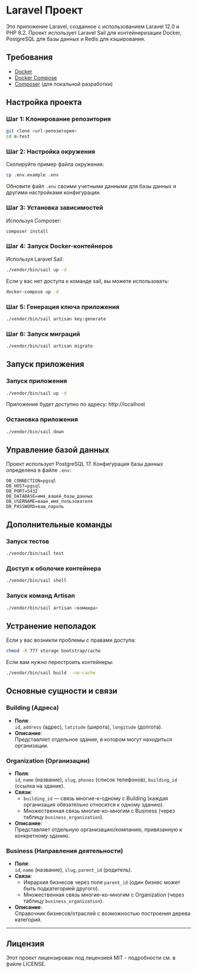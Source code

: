 # Laravel Проект

Это приложение Laravel, созданное с использованием Laravel 12.0 и PHP 8.2. Проект использует Laravel Sail для контейнеризации Docker, PostgreSQL для базы данных и Redis для кэширования.

## Требования

- [Docker](https://www.docker.com/products/docker-desktop)
- [Docker Compose](https://docs.docker.com/compose/install/)
- [Composer](https://getcomposer.org/download/) (для локальной разработки)

## Настройка проекта

### Шаг 1: Клонирование репозитория

```bash
git clone <url-репозитория>
cd m-test
```

### Шаг 2: Настройка окружения

Скопируйте пример файла окружения:

```bash
cp .env.example .env
```

Обновите файл `.env` своими учетными данными для базы данных и другими настройками конфигурации.

### Шаг 3: Установка зависимостей

Используя Composer:

```bash
composer install
```

### Шаг 4: Запуск Docker-контейнеров

Используя Laravel Sail:

```bash
./vendor/bin/sail up -d
```

Если у вас нет доступа к команде sail, вы можете использовать:

```bash
docker-compose up -d
```

### Шаг 5: Генерация ключа приложения

```bash
./vendor/bin/sail artisan key:generate
```

### Шаг 6: Запуск миграций

```bash
./vendor/bin/sail artisan migrate
```

## Запуск приложения

### Запуск приложения

```bash
./vendor/bin/sail up -d
```

Приложение будет доступно по адресу: http://localhost

### Остановка приложения

```bash
./vendor/bin/sail down
```

## Управление базой данных

Проект использует PostgreSQL 17. Конфигурация базы данных определена в файле `.env`:

```
DB_CONNECTION=pgsql
DB_HOST=pgsql
DB_PORT=5432
DB_DATABASE=имя_вашей_базы_данных
DB_USERNAME=ваше_имя_пользователя
DB_PASSWORD=ваш_пароль
```

## Дополнительные команды

### Запуск тестов

```bash
./vendor/bin/sail test
```

### Доступ к оболочке контейнера

```bash
./vendor/bin/sail shell
```

### Запуск команд Artisan

```bash
./vendor/bin/sail artisan <команда>
```

## Устранение неполадок

Если у вас возникли проблемы с правами доступа:

```bash
chmod -R 777 storage bootstrap/cache
```

Если вам нужно перестроить контейнеры:

```bash
./vendor/bin/sail build --no-cache
```

## Основные сущности и связи

### Building (Адреса)
- **Поля**:  
  `id`, `address` (адрес), `latitude` (широта), `longitude` (долгота).
- **Описание**:  
  Представляет отдельное здание, в котором могут находиться организации.

### Organization (Организации)
- **Поля**:  
  `id`, `name` (название), `slug`, `phones` (список телефонов), `building_id` (ссылка на здание).
- **Связи**:
    - `building_id` — связь многие-к-одному с Building (каждая организация обязательно относится к одному зданию).
    - Множественная связь многие-ко-многим с Business (через таблицу `business_organization`).
- **Описание**:  
  Представляет отдельную организацию/компанию, привязанную к конкретному зданию.

### Business (Направления деятельности)
- **Поля**:  
  `id`, `name` (название), `slug`, `parent_id` (родитель).
- **Связи**:
    - Иерархия бизнесов через поле `parent_id` (один бизнес может быть подкатегорией другого).
    - Множественная связь многие-ко-многим с Organization (через таблицу `business_organization`).
- **Описание**:  
  Справочник бизнесов/отраслей с возможностью построения дерева категорий.

---



## Лицензия

Этот проект лицензирован под лицензией MIT - подробности см. в файле LICENSE.
